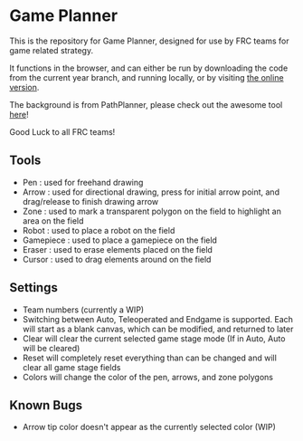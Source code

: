 # Game Planner

This is the repository for Game Planner, designed for use by FRC teams for game related strategy. 

It functions in the browser, and can either be run by downloading the code from the current year branch, and running locally, or by visiting [the online version](https://netlockj.github.io/frc-game-planner/).

The background is from PathPlanner, please check out the awesome tool [here](https://github.com/mjansen4857/pathplanner)!

Good Luck to all FRC teams!

## Tools
- Pen : used for freehand drawing
- Arrow : used for directional drawing, press for initial arrow point, and drag/release to finish drawing arrow
- Zone : used to mark a transparent polygon on the field to highlight an area on the field
- Robot : used to place a robot on the field
- Gamepiece : used to place a gamepiece on the field
- Eraser : used to erase elements placed on the field
- Cursor : used to drag elements around on the field

## Settings
- Team numbers (currently a WIP)
- Switching between Auto, Teleoperated and Endgame is supported. Each will start as a blank canvas, which can be modified, and returned to later
- Clear will clear the current selected game stage mode (If in Auto, Auto will be cleared)
- Reset will completely reset everything than can be changed and will clear all game stage fields
- Colors will change the color of the pen, arrows, and zone polygons

## Known Bugs
- Arrow tip color doesn't appear as the currently selected color (WIP)





